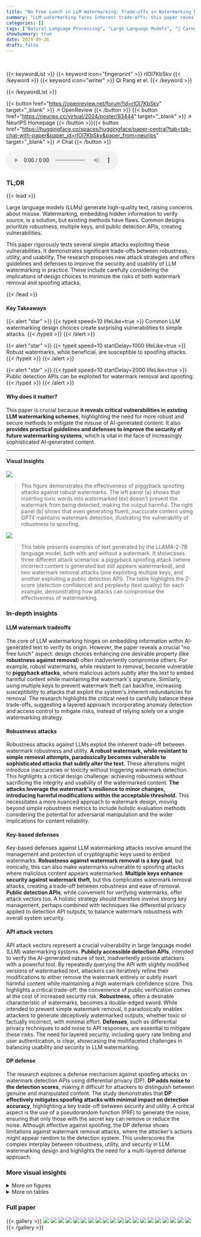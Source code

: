 ```yaml
---
title: "No Free Lunch in LLM Watermarking: Trade-offs in Watermarking Design Choices"
summary: "LLM watermarking faces inherent trade-offs; this paper reveals simple attacks exploiting common design choices, proposing guidelines and defenses for more secure systems."
categories: []
tags: ["Natural Language Processing", "Large Language Models", "🏢 Carnegie Mellon University",]
showSummary: true
date: 2024-09-26
draft: false
---
```


<br>

{{< keywordList >}}
{{< keyword icon="fingerprint" >}} rIOl7KbSkv {{< /keyword >}}
{{< keyword icon="writer" >}} Qi Pang et el. {{< /keyword >}}
 
{{< /keywordList >}}

{{< button href="https://openreview.net/forum?id=rIOl7KbSkv" target="_blank" >}}
↗ OpenReview
{{< /button >}}
{{< button href="https://neurips.cc/virtual/2024/poster/93444" target="_blank" >}}
↗ NeurIPS Homepage
{{< /button >}}{{< button href="https://huggingface.co/spaces/huggingface/paper-central?tab=tab-chat-with-paper&paper_id=rIOl7KbSkv&paper_from=neurips" target="_blank" >}}
↗ Chat
{{< /button >}}



<audio controls>
    <source src="https://ai-paper-reviewer.com/rIOl7KbSkv/podcast.wav" type="audio/wav">
    Your browser does not support the audio element.
</audio>


### TL;DR


{{< lead >}}

Large language models (LLMs) generate high-quality text, raising concerns about misuse. Watermarking, embedding hidden information to verify source, is a solution, but existing methods have flaws.  Common designs prioritize robustness, multiple keys, and public detection APIs, creating vulnerabilities. 

This paper rigorously tests several simple attacks exploiting these vulnerabilities. It demonstrates significant trade-offs between robustness, utility, and usability. The research proposes new attack strategies and offers guidelines and defenses to improve the security and usability of LLM watermarking in practice.  These include carefully considering the implications of design choices to minimize the risks of both watermark removal and spoofing attacks.

{{< /lead >}}


#### Key Takeaways

{{< alert "star" >}}
{{< typeit speed=10 lifeLike=true >}} Common LLM watermarking design choices create surprising vulnerabilities to simple attacks. {{< /typeit >}}
{{< /alert >}}

{{< alert "star" >}}
{{< typeit speed=10 startDelay=1000 lifeLike=true >}} Robust watermarks, while beneficial, are susceptible to spoofing attacks. {{< /typeit >}}
{{< /alert >}}

{{< alert "star" >}}
{{< typeit speed=10 startDelay=2000 lifeLike=true >}} Public detection APIs can be exploited for watermark removal and spoofing. {{< /typeit >}}
{{< /alert >}}

#### Why does it matter?
This paper is crucial because **it reveals critical vulnerabilities in existing LLM watermarking schemes**, highlighting the need for more robust and secure methods to mitigate the misuse of AI-generated content.  It also **provides practical guidelines and defenses to improve the security of future watermarking systems**, which is vital in the face of increasingly sophisticated AI-generated content.

------
#### Visual Insights



![](https://ai-paper-reviewer.com/rIOl7KbSkv/figures_4_1.jpg)

> This figure demonstrates the effectiveness of piggyback spoofing attacks against robust watermarks.  The left panel (a) shows that inserting toxic words into watermarked text doesn't prevent the watermark from being detected, making the output harmful.  The right panel (b) shows that even generating fluent, inaccurate content using GPT4 maintains watermark detection, illustrating the vulnerability of robustness to spoofing.





![](https://ai-paper-reviewer.com/rIOl7KbSkv/tables_1_1.jpg)

> This table presents examples of text generated by the LLAMA-2-7B language model, both with and without a watermark. It showcases three different attack scenarios: a piggyback spoofing attack (where incorrect content is generated but still appears watermarked), and two watermark removal attacks (one exploiting multiple keys, and another exploiting a public detection API).  The table highlights the Z-score (detection confidence) and perplexity (text quality) for each example, demonstrating how attacks can compromise the effectiveness of watermarking.





### In-depth insights


#### LLM watermark tradeoffs
The core of LLM watermarking hinges on embedding information within AI-generated text to verify its origin.  However, the paper reveals a crucial "no free lunch" aspect: design choices enhancing one desirable property (like **robustness against removal**) often inadvertently compromise others.  For example, robust watermarks, while resistant to removal, become vulnerable to **piggyback attacks**, where malicious actors subtly alter the text to embed harmful content while maintaining the watermark's signature. Similarly, using multiple keys to prevent watermark theft can backfire, increasing susceptibility to attacks that exploit the system's inherent redundancies for removal.  The research highlights the critical need to carefully balance these trade-offs, suggesting a layered approach incorporating anomaly detection and access control to mitigate risks, instead of relying solely on a single watermarking strategy.

#### Robustness attacks
Robustness attacks against LLMs exploit the inherent trade-off between watermark robustness and utility.  **A robust watermark, while resistant to simple removal attempts, paradoxically becomes vulnerable to sophisticated attacks that subtly alter the text.** These alterations might introduce inaccuracies or toxicity without triggering watermark detection.  This highlights a critical design challenge: achieving robustness without sacrificing the integrity and usability of the watermarked content. **The attacks leverage the watermark's resilience to minor changes, introducing harmful modifications within the acceptable threshold.**  This necessitates a more nuanced approach to watermark design, moving beyond simple robustness metrics to include holistic evaluation methods considering the potential for adversarial manipulation and the wider implications for content reliability.

#### Key-based defenses
Key-based defenses against LLM watermarking attacks revolve around the management and protection of cryptographic keys used to embed watermarks.  **Robustness against watermark removal is a key goal**, but ironically, this can also make watermarks vulnerable to spoofing attacks where malicious content appears watermarked.  **Multiple keys enhance security against watermark theft**, but this complicates watermark removal attacks, creating a trade-off between robustness and ease of removal.  **Public detection APIs**, while convenient for verifying watermarks, offer attack vectors too.  A holistic strategy should therefore involve strong key management, perhaps combined with techniques like differential privacy applied to detection API outputs, to balance watermark robustness with overall system security.

#### API attack vectors
API attack vectors represent a crucial vulnerability in large language model (LLM) watermarking systems.  **Publicly accessible detection APIs**, intended to verify the AI-generated nature of text, inadvertently provide attackers with a powerful tool. By repeatedly querying the API with slightly modified versions of watermarked text, attackers can iteratively refine their modifications to either remove the watermark entirely or subtly insert harmful content while maintaining a high watermark confidence score.  This highlights a critical trade-off: the convenience of public verification comes at the cost of increased security risk.  **Robustness**, often a desirable characteristic of watermarks, becomes a double-edged sword.  While intended to prevent simple watermark removal, it paradoxically enables attackers to generate deceptively watermarked outputs, whether toxic or factually incorrect, with minimal effort.  **Defenses**, such as differential privacy techniques to add noise to API responses, are essential to mitigate these risks. The need for layered security, including query rate limiting and user authentication, is clear, showcasing the multifaceted challenges in balancing usability and security in LLM watermarking.

#### DP defense
The research explores a defense mechanism against spoofing attacks on watermark detection APIs using differential privacy (DP).  **DP adds noise to the detection scores**, making it difficult for attackers to distinguish between genuine and manipulated content. The study demonstrates that **DP effectively mitigates spoofing attacks with minimal impact on detection accuracy**, highlighting a key trade-off between security and utility.  A critical aspect is the use of a pseudorandom function (PRF) to generate the noise, ensuring that only those with the secret key can remove or reduce the noise. Although effective against spoofing, the DP defense shows limitations against watermark removal attacks, where the attacker's actions might appear random to the detection system.  This underscores the complex interplay between robustness, utility, and security in LLM watermarking design and highlights the need for a multi-layered defense approach.


### More visual insights

<details>
<summary>More on figures
</summary>


![](https://ai-paper-reviewer.com/rIOl7KbSkv/figures_6_1.jpg)

> This figure shows the results of spoofing attacks based on watermark stealing and watermark removal attacks using different numbers of watermark keys.  The x-axis represents the number of keys used. The y-axis shows three metrics: Z-score (confidence of watermark detection), attack success rate (ASR, percentage of successful attacks), and perplexity (PPL, measuring text quality).  The figure demonstrates a trade-off: increasing the number of keys improves resistance to watermark stealing (lower ASR in the spoofing attack) but makes the watermark more vulnerable to removal attacks (higher ASR in the removal attacks and lower Z-score). The perplexity generally improves with more keys.


![](https://ai-paper-reviewer.com/rIOl7KbSkv/figures_7_1.jpg)

> This figure shows the results of watermark removal and spoofing attacks that exploit watermark detection APIs.  Three watermarking schemes (KGW, Unigram, Exp) are tested, with results presented as boxplots showing Z-scores and perplexity. (a) shows the Z-scores/P-values for watermark removal; successful attacks lower the score. (b) presents the perplexity of the modified text, indicating the quality of the text after watermark removal.  (c) depicts the Z-scores/P-values for spoofing attacks; successful attacks increase the score. The results demonstrate that the attacks are effective in manipulating the watermark detection scores while maintaining reasonable text quality.


![](https://ai-paper-reviewer.com/rIOl7KbSkv/figures_8_1.jpg)

> This figure shows the results of evaluating a differential privacy (DP) defense against spoofing attacks on a KGW watermarked LLAMA-2-7B model.  The left panel (a) displays a line graph comparing the spoofing attack success rate (ASR) and detection accuracy (ACC) with varying noise parameters (σ).  The right panel (b) presents box plots illustrating the Z-scores for three scenarios: original text without attack, spoofing attack without DP, and spoofing attack with DP (using the optimal noise parameter σ=4). The results demonstrate that the DP defense effectively mitigates spoofing attacks with minimal impact on detection accuracy.


![](https://ai-paper-reviewer.com/rIOl7KbSkv/figures_16_1.jpg)

> This figure validates Theorem 1 presented in the paper, which provides a bound on the maximum number of tokens that can be inserted or edited into a watermarked sentence to guarantee that the expected z-score of the edited text is above a threshold T. The x-axis represents the detection z-score (z) of the original watermarked text, and the y-axis represents the ratio of the number of inserted tokens (s) to the length of the original sentence (l). The green points show data points where the condition in Theorem 1 holds true, while red points indicate where it does not. The blue line represents the theoretical bound from Theorem 1.  The percentage of data points that satisfy the theorem (85.78%) and those that do not (14.22%) are shown.


![](https://ai-paper-reviewer.com/rIOl7KbSkv/figures_18_1.jpg)

> This figure shows the results of two different piggyback spoofing attacks on robust watermarks. The first attack involves inserting toxic tokens into the watermarked text, while the second involves using GPT-4 to modify the text in a way that makes it inaccurate but still fluent.  Both attacks demonstrate the vulnerability of robust watermarks to spoofing attacks, even when the watermark itself remains undetectable.  The figure highlights a key trade-off in watermarking design: Robustness to editing attacks can make the system more vulnerable to spoofing.


![](https://ai-paper-reviewer.com/rIOl7KbSkv/figures_18_2.jpg)

> This figure shows the results of two piggyback spoofing attacks on robust watermarks.  The first attack involves inserting toxic tokens into watermarked text. The results show that a significant number of toxic tokens can be inserted without affecting the watermark detection, making the text toxic. The second attack uses GPT-4 to modify the watermarked text to make it inaccurate while maintaining fluency. The results show that this is also possible, with a high success rate. These findings highlight the inherent vulnerability of robust watermarks to spoofing attacks, a critical design trade-off.


![](https://ai-paper-reviewer.com/rIOl7KbSkv/figures_18_3.jpg)

> This figure demonstrates the effectiveness of piggyback spoofing attacks against robust watermarks.  Subfigure (a) shows that a substantial number of toxic tokens can be inserted into watermarked text without affecting the watermark detection, leading to potentially harmful or inaccurate content.  Subfigure (b) illustrates how fluent but inaccurate text can be generated by editing a watermarked sentence, again without impacting the watermark detection. This highlights the vulnerability of robust watermarks to manipulation.


![](https://ai-paper-reviewer.com/rIOl7KbSkv/figures_19_1.jpg)

> This figure shows the results of two different piggyback spoofing attacks against robust watermarks.  The first attack involves inserting toxic tokens into the watermarked text. The results show that a significant number of toxic tokens can be inserted without affecting the watermark detection. The second attack uses GPT-4 to modify the watermarked text to make it inaccurate while maintaining fluency. This also successfully bypasses watermark detection. The figure highlights the tradeoff between robustness and vulnerability to spoofing attacks inherent in robust watermarking schemes.


![](https://ai-paper-reviewer.com/rIOl7KbSkv/figures_21_1.jpg)

> This figure shows the results of a watermark stealing attack on the KGW watermark using the LLAMA-2-7B language model with three keys.  The x-axis represents the number of tokens (in millions) obtained by the attacker, and the y-axis shows both the Z-score (a measure of watermark confidence) and the attack success rate (ASR). The red dashed line indicates the detection threshold with a false positive rate (FPR) of 1e-3.  As the number of tokens obtained by the attacker increases, the attack success rate also increases, eventually exceeding the detection threshold. This demonstrates the vulnerability of the system to watermark stealing attacks even with multiple keys, if the attacker can obtain a sufficient number of watermarked tokens.


![](https://ai-paper-reviewer.com/rIOl7KbSkv/figures_21_2.jpg)

> This figure shows the results of spoofing attacks based on watermark stealing and watermark removal attacks using the KGW watermark on the LLAMA-2-7B language model.  The x-axis represents the number of watermark keys (n) used, ranging from 1 to 17.  The y-axis displays three key metrics: Z-score (reflecting watermark detection confidence), attack success rate (ASR), and perplexity (PPL, indicating text quality).  The plots demonstrate a trade-off: increasing the number of keys improves resistance to watermark stealing (lower ASR in the spoofing attack) but simultaneously increases vulnerability to watermark removal attacks (higher ASR in the watermark removal attack and slightly higher PPL).


![](https://ai-paper-reviewer.com/rIOl7KbSkv/figures_22_1.jpg)

> This figure shows the results of spoofing attacks based on watermark stealing and watermark removal attacks. The attacks target the KGW watermark on the LLAMA-2-7B language model and vary the number of watermark keys used (n).  Higher z-scores indicate a higher confidence in the watermark's presence, while lower perplexity scores suggest better sentence quality. The success rate of the attacks is determined using a false positive rate (FPR) threshold of 1e-3.  The figure demonstrates the trade-off between watermark robustness and vulnerability to attacks when employing multiple keys.


![](https://ai-paper-reviewer.com/rIOl7KbSkv/figures_22_2.jpg)

> This figure demonstrates the trade-off between watermark stealing resistance and watermark removal vulnerability when using multiple watermark keys.  The left panel shows that increasing the number of keys (n) significantly reduces the success rate of watermark stealing attacks. However, the middle panel reveals that increasing the number of keys makes the system increasingly vulnerable to watermark removal attacks, as the detection scores are drastically reduced. The right panel shows the perplexity of the generated text, indicating that using more keys generally leads to better sentence quality. This highlights a crucial design challenge:  enhancing security against one type of attack can unintentionally increase vulnerability to another.


![](https://ai-paper-reviewer.com/rIOl7KbSkv/figures_22_3.jpg)

> This figure shows the results of spoofing and watermark removal attacks using the KGW watermark on the LLAMA-2-7B language model with varying numbers of watermark keys (n).  The higher the z-score, the higher the confidence in the presence of a watermark, while lower perplexity values indicate better-quality text.  The attack success rate is determined by the threshold where the false positive rate is 1e-3. The figure demonstrates that increasing the number of keys improves the system's resistance to watermark stealing, but simultaneously increases its vulnerability to watermark removal.


![](https://ai-paper-reviewer.com/rIOl7KbSkv/figures_22_4.jpg)

> This figure shows the results of spoofing attacks based on watermark stealing and watermark removal attacks on the KGW watermark using the LLAMA-2-7B model with varying numbers of watermark keys.  Higher z-scores indicate higher confidence in the watermark's presence, and lower perplexity values suggest higher sentence quality. The attack success rates are calculated using a threshold with a false positive rate (FPR) of 1e-3.


![](https://ai-paper-reviewer.com/rIOl7KbSkv/figures_23_1.jpg)

> This figure shows the results of watermark removal and spoofing attacks that exploit publicly available watermark detection APIs.  The leftmost plot shows the Z-score (or P-value) of watermark removal attacks, demonstrating that the detection confidence is significantly reduced, while maintaining reasonable text quality. The center plot depicts the perplexity of the resulting text, indicating that the quality remains high despite the watermark removal. The rightmost plot showcases the results of the spoofing attacks, where the detection confidence is very high, confirming successful spoofing, despite the generated text not originating from the target watermarked LLM.


![](https://ai-paper-reviewer.com/rIOl7KbSkv/figures_23_2.jpg)

> This figure shows the results of evaluating the effectiveness of a differential privacy (DP) defense against spoofing attacks on a KGW watermark using the LLAMA-2-7B language model.  Part (a) presents a comparison of the spoofing attack success rate (ASR) and detection accuracy (ACC) with and without the DP defense, illustrating how different noise parameters (σ) affect performance.  Part (b) visually represents the Z-scores (a measure of watermark detection confidence) for original text, spoofing attacks without DP, and spoofing attacks with the DP defense (using the optimal noise parameter, σ=4, determined in part (a)).  The figure demonstrates the trade-off between the DP defense's ability to mitigate spoofing attacks and its impact on detection accuracy.


![](https://ai-paper-reviewer.com/rIOl7KbSkv/figures_24_1.jpg)

> This figure shows the results of an experiment evaluating the effectiveness of a differential privacy (DP) defense against spoofing attacks on a KGW watermark using the LLAMA-2-7B language model.  The left subplot (a) displays the spoofing attack success rate (ASR) and detection accuracy with different noise parameters (σ), demonstrating how adding noise impacts the ability of attackers to successfully spoof the watermark. The right subplot (b) compares the watermark detection Z-scores (a measure of confidence) with and without the DP defense, illustrating the effectiveness of the defense in mitigating the spoofing attacks. The optimal noise parameter (σ = 4) was chosen based on the balance between minimizing the attack success rate and maintaining a reasonable detection accuracy.


![](https://ai-paper-reviewer.com/rIOl7KbSkv/figures_24_2.jpg)

> This figure shows the results of evaluating a defense mechanism using differential privacy (DP) against spoofing attacks on a KGW watermark using the LLAMA-2-7B language model.  Panel (a) presents a comparison of spoofing attack success rates (ASR) and detection accuracy (ACC) with and without the DP defense, across various noise levels (σ).  Panel (b) illustrates the Z-scores (watermark confidence) for original text, spoofing attacks without DP, and spoofing attacks with DP (using the optimal noise level, σ = 4). The results demonstrate the trade-off between detection accuracy and the effectiveness of the DP defense in mitigating spoofing attacks.


![](https://ai-paper-reviewer.com/rIOl7KbSkv/figures_24_3.jpg)

> This figure shows the results of evaluating a differential privacy (DP) defense against spoofing attacks on a KGW watermark using the LLAMA-2-7B language model.  Panel (a) compares the spoofing attack success rate (ASR) and detection accuracy with and without the DP defense, showing varying levels of Gaussian noise (σ). Panel (b) presents box plots visualizing the Z-scores (watermark confidence) for original text, attacks without DP, and attacks with the optimal DP noise level (σ=4).  The DP defense significantly reduces the ASR while maintaining reasonable detection accuracy.


![](https://ai-paper-reviewer.com/rIOl7KbSkv/figures_25_1.jpg)

> This figure shows the results of evaluating a differential privacy (DP) defense against spoofing attacks on a KGW watermark using the LLAMA-2-7B language model.  Part (a) compares the spoofing attack success rate (ASR) and detection accuracy with different levels of added noise (σ).  It demonstrates that DP effectively reduces the ASR while only slightly impacting detection accuracy. Part (b) visually represents the z-scores (a measure of watermark confidence) for the original text, the text after a spoofing attack without DP, and the text after a spoofing attack with DP. The optimal noise parameter (σ = 4) was selected based on the results from part (a).


![](https://ai-paper-reviewer.com/rIOl7KbSkv/figures_25_2.jpg)

> This figure presents the results of a piggyback spoofing attack using toxic token insertion on the OPT-1.3B language model.  It shows the maximum portion of toxic tokens that can be inserted into watermarked content without changing the watermark detection result.  The figure also shows the confidence scores from OpenAI's moderation model in identifying the content as violating its usage policy due to the inserted toxic tokens. The results demonstrate that a significant number of toxic tokens can be inserted into content generated by all the robust watermarking schemes, with a median portion higher than 20%.  The median confidence score for content flagged as violating OpenAI's policy is higher than 0.8 across all watermarking schemes, compared to an average confidence score of around 0.01 before the attack.


![](https://ai-paper-reviewer.com/rIOl7KbSkv/figures_25_3.jpg)

> This figure shows the results of spoofing attacks based on watermark stealing and watermark removal attacks. The experiments are conducted on the Unigram watermark and LLAMA-2-7B model with different numbers of watermark keys. The x-axis represents the number of watermark keys, and the y-axis represents the attack success rate (ASR), z-score, and perplexity (PPL). The figure shows that using more keys can effectively defend against watermark stealing attacks, but it also makes the system more vulnerable to watermark removal attacks. There is a trade-off between the resistance against watermark stealing and the feasibility of removing watermarks.


![](https://ai-paper-reviewer.com/rIOl7KbSkv/figures_25_4.jpg)

> This figure shows the results of spoofing and watermark removal attacks on the KGW watermark using the LLAMA-2-7B language model.  The attacks exploit the use of multiple watermark keys.  The figure demonstrates the trade-off between watermark security (resistance to stealing attacks) and vulnerability to removal attacks.  Higher z-scores indicate stronger watermark confidence, while lower perplexity suggests better text quality.  The attack success rates are calculated using a false positive rate (FPR) threshold of 1e-3.


</details>




<details>
<summary>More on tables
</summary>


![](https://ai-paper-reviewer.com/rIOl7KbSkv/tables_7_1.jpg)
> This table shows examples of text generated by LLAMA-2-7B with and without a watermark, subjected to different attacks.  It demonstrates the impact of piggyback spoofing and watermark removal attacks on the detection confidence (Z-score) and text quality (perplexity).  The different attack strategies (exploiting robustness, multiple keys, and public APIs) highlight the vulnerabilities of common watermarking design choices.

![](https://ai-paper-reviewer.com/rIOl7KbSkv/tables_23_1.jpg)
> This table presents examples of text generated by LLAMA-2-7B with and without a watermark, subjected to different attacks. It shows the Z-score (watermark detection confidence) and perplexity (text quality) for each example.  Three types of attacks are demonstrated: piggyback spoofing (generating incorrect but seemingly watermarked text), and two types of watermark removal attacks (exploiting multiple keys or a public detection API). The table highlights the trade-offs between watermark robustness, utility, and usability.

</details>




### Full paper

{{< gallery >}}
<img src="https://ai-paper-reviewer.com/rIOl7KbSkv/1.png" class="grid-w50 md:grid-w33 xl:grid-w25" />
<img src="https://ai-paper-reviewer.com/rIOl7KbSkv/2.png" class="grid-w50 md:grid-w33 xl:grid-w25" />
<img src="https://ai-paper-reviewer.com/rIOl7KbSkv/3.png" class="grid-w50 md:grid-w33 xl:grid-w25" />
<img src="https://ai-paper-reviewer.com/rIOl7KbSkv/4.png" class="grid-w50 md:grid-w33 xl:grid-w25" />
<img src="https://ai-paper-reviewer.com/rIOl7KbSkv/5.png" class="grid-w50 md:grid-w33 xl:grid-w25" />
<img src="https://ai-paper-reviewer.com/rIOl7KbSkv/6.png" class="grid-w50 md:grid-w33 xl:grid-w25" />
<img src="https://ai-paper-reviewer.com/rIOl7KbSkv/7.png" class="grid-w50 md:grid-w33 xl:grid-w25" />
<img src="https://ai-paper-reviewer.com/rIOl7KbSkv/8.png" class="grid-w50 md:grid-w33 xl:grid-w25" />
<img src="https://ai-paper-reviewer.com/rIOl7KbSkv/9.png" class="grid-w50 md:grid-w33 xl:grid-w25" />
<img src="https://ai-paper-reviewer.com/rIOl7KbSkv/10.png" class="grid-w50 md:grid-w33 xl:grid-w25" />
<img src="https://ai-paper-reviewer.com/rIOl7KbSkv/11.png" class="grid-w50 md:grid-w33 xl:grid-w25" />
<img src="https://ai-paper-reviewer.com/rIOl7KbSkv/12.png" class="grid-w50 md:grid-w33 xl:grid-w25" />
<img src="https://ai-paper-reviewer.com/rIOl7KbSkv/13.png" class="grid-w50 md:grid-w33 xl:grid-w25" />
<img src="https://ai-paper-reviewer.com/rIOl7KbSkv/14.png" class="grid-w50 md:grid-w33 xl:grid-w25" />
<img src="https://ai-paper-reviewer.com/rIOl7KbSkv/15.png" class="grid-w50 md:grid-w33 xl:grid-w25" />
<img src="https://ai-paper-reviewer.com/rIOl7KbSkv/16.png" class="grid-w50 md:grid-w33 xl:grid-w25" />
<img src="https://ai-paper-reviewer.com/rIOl7KbSkv/17.png" class="grid-w50 md:grid-w33 xl:grid-w25" />
<img src="https://ai-paper-reviewer.com/rIOl7KbSkv/18.png" class="grid-w50 md:grid-w33 xl:grid-w25" />
<img src="https://ai-paper-reviewer.com/rIOl7KbSkv/19.png" class="grid-w50 md:grid-w33 xl:grid-w25" />
<img src="https://ai-paper-reviewer.com/rIOl7KbSkv/20.png" class="grid-w50 md:grid-w33 xl:grid-w25" />
{{< /gallery >}}